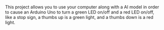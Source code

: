This project allows you to use your computer along with a AI model in order to cause an Arduino Uno to turn a green LED on/off and a red LED on/off, like a stop sign, a thumbs up is a green light, and a thumbs down is a red light.